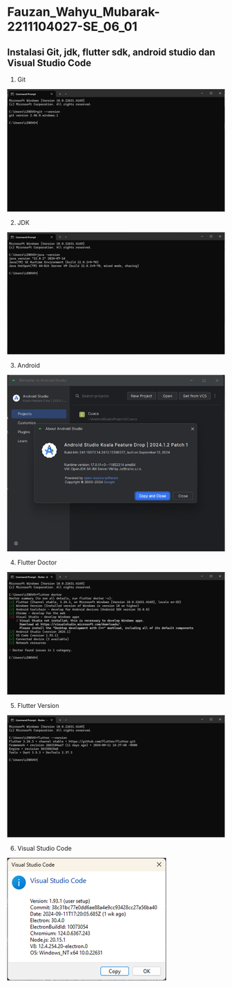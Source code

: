  # Fauzan_Wahyu_Mubarak-2211104027-SE_06_01

 ## Instalasi Git, jdk, flutter sdk, android studio dan Visual Studio Code

  1. Git 

  ![Git_SS](/01_Running_Modul/PPB_Fauzan_Wahyu_Mubarak/01_Introduction/Image/Git.png)

  2. JDK

  ![JDK_SS](/01_Running_Modul/PPB_Fauzan_Wahyu_Mubarak/01_Introduction/Image/Java.png)

  3. Android

  ![Android_SS](/01_Running_Modul/PPB_Fauzan_Wahyu_Mubarak/01_Introduction/Image/Android.png)

  4. Flutter Doctor

  ![Flutter_SS](/01_Running_Modul/PPB_Fauzan_Wahyu_Mubarak/01_Introduction/Image/Flutter.png)

  5. Flutter Version

  ![Flutter_Version_SS](/01_Running_Modul/PPB_Fauzan_Wahyu_Mubarak/01_Introduction/Image/Flutter_version.png)

  6. Visual Studio Code

  ![VSC_SS](/01_Running_Modul/PPB_Fauzan_Wahyu_Mubarak/01_Introduction/Image/VSC.png)